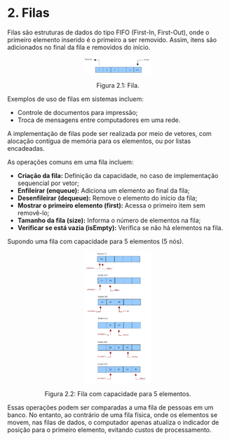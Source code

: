 # 2. Filas

Filas são estruturas de dados do tipo FIFO (First-In, First-Out), onde o primeiro elemento inserido é o primeiro a ser removido. Assim, itens são adicionados no final da fila e removidos do início.

<div align="center">
    <img src="../imgs/fila.png" width="30%" style="max-height: 100vh;"/>
    <p>Figura 2.1: Fila.</p>
</div>

Exemplos de uso de filas em sistemas incluem:

- Controle de documentos para impressão;
- Troca de mensagens entre computadores em uma rede.

A implementação de filas pode ser realizada por meio de vetores, com alocação contígua de memória para os elementos, ou por listas encadeadas.

As operações comuns em uma fila incluem:

- **Criação da fila:** Definição da capacidade, no caso de implementação sequencial por vetor;
- **Enfileirar (enqueue):** Adiciona um elemento ao final da fila;
- **Desenfileirar (dequeue):** Remove o elemento do início da fila;
- **Mostrar o primeiro elemento (first):** Acessa o primeiro item sem removê-lo;
- **Tamanho da fila (size):** Informa o número de elementos na fila;
- **Verificar se está vazia (isEmpty):** Verifica se não há elementos na fila.

Supondo uma fila com capacidade para 5 elementos (5 nós).

<div align="center">
    <img src="../imgs/exemplo_enqueue_dequeue.png" width="30%" style="max-height: 100vh;"/>
    <p>Figura 2.2: Fila com capacidade para 5 elementos.</p>
</div>

Essas operações podem ser comparadas a uma fila de pessoas em um banco. No entanto, ao contrário de uma fila física, onde os elementos se movem, nas filas de dados, o computador apenas atualiza o indicador de posição para o primeiro elemento, evitando custos de processamento.

